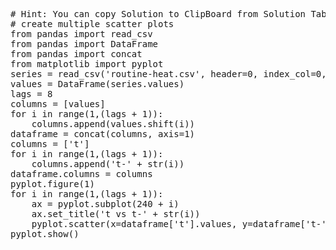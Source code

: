 <pre class="file" data-target="clipboard">
# Hint: You can copy Solution to ClipBoard from Solution Tab
# create multiple scatter plots
from pandas import read_csv
from pandas import DataFrame
from pandas import concat
from matplotlib import pyplot
series = read_csv('routine-heat.csv', header=0, index_col=0, parse_dates=True, squeeze=True)
values = DataFrame(series.values)
lags = 8
columns = [values]
for i in range(1,(lags + 1)):
	columns.append(values.shift(i))
dataframe = concat(columns, axis=1)
columns = ['t']
for i in range(1,(lags + 1)):
	columns.append('t-' + str(i))
dataframe.columns = columns
pyplot.figure(1)
for i in range(1,(lags + 1)):
	ax = pyplot.subplot(240 + i)
	ax.set_title('t vs t-' + str(i))
	pyplot.scatter(x=dataframe['t'].values, y=dataframe['t-'+str(i)].values)
pyplot.show()
</pre>

